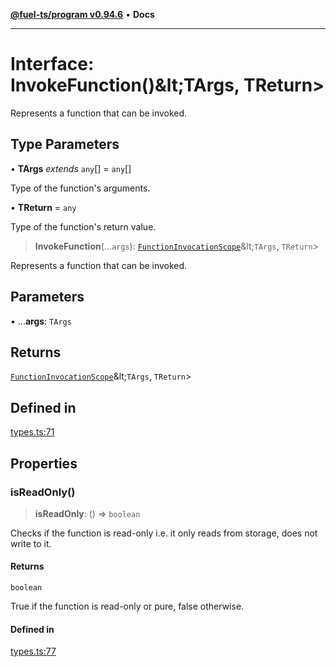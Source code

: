 [**@fuel-ts/program v0.94.6**](../index.md) • **Docs**

***

# Interface: InvokeFunction()\&lt;TArgs, TReturn\>

Represents a function that can be invoked.

## Type Parameters

• **TArgs** *extends* `any`[] = `any`[]

Type of the function's arguments.

• **TReturn** = `any`

Type of the function's return value.

> **InvokeFunction**(...`args`): [`FunctionInvocationScope`](./FunctionInvocationScope.md)\&lt;`TArgs`, `TReturn`\>

Represents a function that can be invoked.

## Parameters

• ...**args**: `TArgs`

## Returns

[`FunctionInvocationScope`](./FunctionInvocationScope.md)\&lt;`TArgs`, `TReturn`\>

## Defined in

[types.ts:71](https://github.com/FuelLabs/fuels-ts/blob/edc427a506b3935e5c3045680dbc2670666cb638/packages/program/src/types.ts#L71)

## Properties

### isReadOnly()

> **isReadOnly**: () => `boolean`

Checks if the function is read-only i.e. it only reads from storage, does not write to it.

#### Returns

`boolean`

True if the function is read-only or pure, false otherwise.

#### Defined in

[types.ts:77](https://github.com/FuelLabs/fuels-ts/blob/edc427a506b3935e5c3045680dbc2670666cb638/packages/program/src/types.ts#L77)
